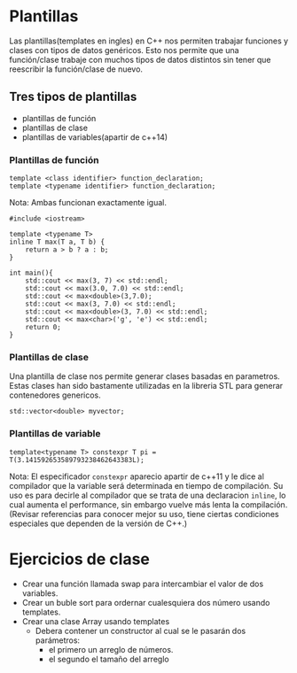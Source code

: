 # Plantillas
Las plantillas(templates en ingles) en C++ nos permiten trabajar funciones y clases con tipos de datos gen&eacute;ricos.
Esto nos permite que una funci&oacute;n/clase trabaje con muchos tipos de datos distintos sin tener que reescribir la funci&oacute;n/clase de nuevo.

## Tres tipos de plantillas
- plantillas de funci&oacute;n
- plantillas de clase
- plantillas de variables(apartir de c++14)

### Plantillas de funci&oacute;n
```
template <class identifier> function_declaration;
template <typename identifier> function_declaration;
```

Nota: Ambas funcionan exactamente igual.

```
#include <iostream>

template <typename T>
inline T max(T a, T b) {
    return a > b ? a : b;
}

int main(){
    std::cout << max(3, 7) << std::endl;
    std::cout << max(3.0, 7.0) << std::endl;
    std::cout << max<double>(3,7.0);
    std::cout << max(3, 7.0) << std::endl;
    std::cout << max<double>(3, 7.0) << std::endl;
    std::cout << max<char>('g', 'e') << std::endl;
    return 0;
}
```

### Plantillas de clase

Una plantilla de clase nos permite generar clases basadas en parametros. Estas clases han sido bastamente utilizadas en la libreria STL para generar contenedores genericos. 
```
std::vector<double> myvector;
```

### Plantillas de variable
```
template<typename T> constexpr T pi = T(3.141592653589793238462643383L);
```

Nota: El especificador ```constexpr```  aparecio apartir de c++11 y le dice al compilador que la variable será  determinada en
tiempo de compilaci&oacute;n. Su uso es para decirle al compilador que se trata de una declaracion ```inline```, lo cual aumenta el performance, sin embargo vuelve m&aacute;s lenta la compilaci&oacute;n. (Revisar referencias para conocer mejor su uso, tiene ciertas condiciones especiales que dependen de la versi&oacute;n de C++.)


# Ejercicios de clase

- Crear una funci&oacute;n llamada swap para intercambiar el valor de dos variables.
- Crear un buble sort para ordernar cualesquiera dos
n&uacute;mero usando templates.
- Crear una clase Array usando templates
    - Debera contener un constructor al cual se le pasar&aacute;n dos par&aacute;metros:
        - el primero un arreglo de n&uacute;meros.
        - el segundo el tamaño del arreglo


